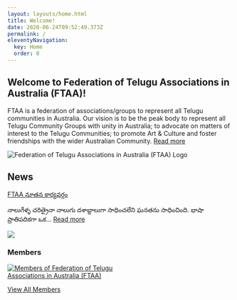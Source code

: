 ```yaml
---
layout: layouts/home.html
title: Welcome!
date: 2020-06-24T09:52:49.373Z
permalink: /
eleventyNavigation:
  key: Home
  order: 0
---
```

## Welcome to Federation of Telugu Associations in Australia (FTAA)!

<div class="media">
      <div class="media-body pr-2 pb-2">
        <p>FTAA is a federation of associations/groups to represent all Telugu communities in Australia. Our vision is to be the peak body to represent all Telugu Community Groups with unity in Australia; to advocate on matters of interest to the Telugu Communities; to promote Art & Culture and foster friendships with the wider Australian Community. <a href="/about/" class="button">Read more</a></p>
      </div>
      <div class="media-image pb-2">
        <img src="/static/img/welcome-img.png" alt="Federation of Telugu Associations in Australia (FTAA) Logo">
      </div>  
</div>      

<div class="media">
      <div class="media-body pr-2 pb-2">
<h2>News</h2>

[FTAA నూతన కార్యవర్గం](https://ftaa.org.au/news/ftaa/)

నాలుగేళ్ళ చరిత్రైనా నాలుగు దశాబ్దాలుగా సాధించలేని ఘనతను సాధించింది. భాషా ప్రాతిపదికగా ఒక... [Read more](/news/ftaa/)
      </div>
      <div class="media-image pb-2">
<a href="/news/ftaa/"><img src="https://www.telugumalli.com/wp-content/uploads/2020/08/FTAA-20201.jpg" style="max-width: 150px;"/></a>
      </div>  

</div>      

<div class="media">
      <!--<div class="media-image pr-2 pb-2">
        <h3>Newsletter Signup</h3>
        <p>\\\\[Full Name]</p> 
        <p>\\\\[Email]</p> 
        <p><input type="submit" value="Sign up"></p>
      </div>-->
      <div class="media-body pb-2">
        <h3>Members</h3>
        <p><a href="/posts/members/"><img src="/static/img/members.png" alt="Members of Federation of Telugu Associations in Australia (FTAA)" style="max-width: 300px;"/></a></p>
        <p><a href="/members/" class="button">View All Members</a></p>
      </div>
</div>
